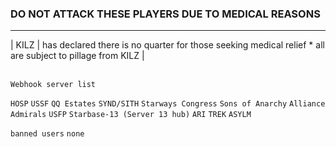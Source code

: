 ### DO NOT ATTACK THESE PLAYERS DUE TO MEDICAL REASONS
---


| KILZ | has declared there is no quarter for those seeking medical relief * all are subject to pillage from KILZ |
<br>
<br>

`Webhook server list`

`HOSP`
`USSF`
`QQ Estates`
`SYND/SITH`
`Starways Congress`
`Sons of Anarchy`
`Alliance Admirals`
`USFP`
`Starbase-13 (Server 13 hub)`
`ARI`
`TREK`
`ASYLM`


`banned users`
`none`
